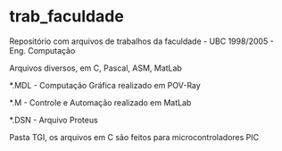 # trab_faculdade
Repositório com arquivos de trabalhos da faculdade - UBC 1998/2005 - Eng. Computação

Arquivos diversos, em C, Pascal, ASM, MatLab

*.MDL - Computação Gráfica realizado em POV-Ray

*.M - Controle e Automação realizado em MatLab

*.DSN - Arquivo Proteus

Pasta TGI, os arquivos em C são feitos para microcontroladores PIC
